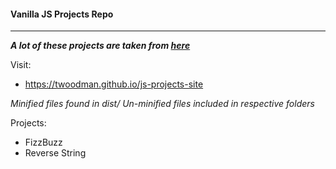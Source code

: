 #### Vanilla JS Projects Repo
----

***A lot of these projects are taken from [here](https://github.com/karan/Projects)***


Visit:
- https://twoodman.github.io/js-projects-site


*Minified files found in dist/*
*Un-minified files included in respective folders*


Projects:
- FizzBuzz
- Reverse String
